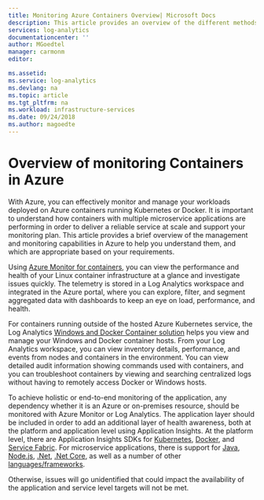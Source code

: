 ```yaml
---
title: Monitoring Azure Containers Overview| Microsoft Docs
description: This article provides an overview of the different methods available in Azure to monitor Containers in Azure to quickly understand a clusters health and availability.
services: log-analytics
documentationcenter: ''
author: MGoedtel
manager: carmonm
editor: 

ms.assetid: 
ms.service: log-analytics
ms.devlang: na
ms.topic: article
ms.tgt_pltfrm: na
ms.workload: infrastructure-services
ms.date: 09/24/2018
ms.author: magoedte
---
```


# Overview of monitoring Containers in Azure
With Azure, you can effectively monitor and manage your workloads deployed on Azure containers running Kubernetes or Docker. It is important to understand how containers with multiple microservice applications are performing in order to deliver a reliable service at scale and support your monitoring plan. This article provides a brief overview of the management and monitoring capabilities in Azure to help you understand them, and which are appropriate based on your requirements.

Using [Azure Monitor for containers](container-insights-overview.md), you can view the performance and health of your Linux container infrastructure at a glance and investigate issues quickly. The telemetry is stored in a Log Analytics workspace and integrated in the Azure portal, where you can explore, filter, and segment aggregated data with dashboards to keep an eye on load, performance, and health.  

For containers running outside of the hosted Azure Kubernetes service, the Log Analytics [Windows and Docker Container solution](../../azure-monitor/insights/containers.md) helps you view and manage your Windows and Docker container hosts. From your Log Analytics workspace, you can view inventory details, performance, and events from nodes and containers in the environment. You can view detailed audit information showing commands used with containers, and you can troubleshoot containers by viewing and searching centralized logs without having to remotely access Docker or Windows hosts.

To achieve holistic or end-to-end monitoring of the application, any dependency whether it is an Azure or on-premises resource, should be monitored with Azure Monitor or Log Analytics.  The application layer should be included in order to add an additional layer of health awareness, both at the platform and application level using Application Insights. At the platform level, there are Application Insights SDKs for [Kubernetes]( https://github.com/Microsoft/ApplicationInsights-Kubernetes), [Docker](https://hub.docker.com/r/microsoft/applicationinsights/), and [Service Fabric](https://docs.microsoft.com/azure/service-fabric/service-fabric-diagnostics-event-analysis-appinsights). For microservice applications, there is support for [Java](../../application-insights/app-insights-java-get-started.md), [Node.js](../../application-insights/app-insights-nodejs-quick-start.md), [.Net](../../application-insights/app-insights-asp-net.md), [.Net  Core](../../application-insights/app-insights-asp-net-core.md), as well as a number of other [languages/frameworks](../../application-insights/app-insights-platforms.md). 

Otherwise, issues will go unidentified that could impact the availability of the application and service level targets will not be met.  
